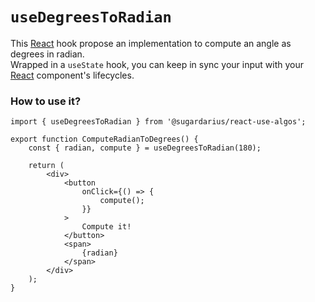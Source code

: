 # ```useDegreesToRadian```

This [React](https://reactjs.org/) hook propose an implementation to compute an angle as degrees in radian.<br />
Wrapped in a `useState` hook, you can keep in sync your input with your [React](https://reactjs.org/) component's lifecycles.

### How to use it?
```tsx
import { useDegreesToRadian } from '@sugardarius/react-use-algos';

export function ComputeRadianToDegrees() {
    const { radian, compute } = useDegreesToRadian(180);

    return (
        <div>
            <button
                onClick={() => {
                    compute();
                }}
            >
                Compute it!
            </button>
            <span>
                {radian}
            </span>
        </div>
    );
}
```